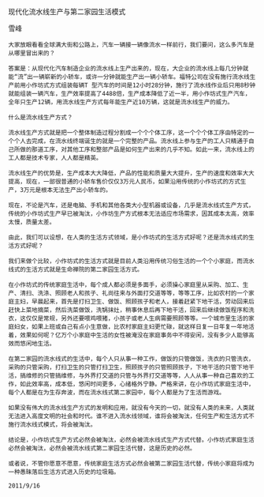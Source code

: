 现代化流水线生产与第二家园生活模式

雪峰


    大家放眼看看全球满大街和公路上，汽车一辆接一辆像流水一样前行，我们要问，这么多汽车是从哪里冒出来的？

    答案是：从现代化汽车制造企业的流水线上生产出来的，现在，大企业的流水线上每几分钟就能“流”出一辆崭新的小轿车，或许一分钟就能生产出一辆小轿车。福特公司在没有施行流水线生产前用小作坊式方式组装每辆T 型汽车的时间是12小时28分钟，施行了流水线作业后只用8秒钟就能组装一辆汽车，生产效率提高了4488倍，生产成本降低了近一半，用小作坊式生产汽车，全年只生产12辆，用流水线生产方式每年能生产近10万辆，这就是流水线生产的威力。

    什么是流水线生产方式？

    流水线生产方式就是把一个整体制造过程分割成一个个个体工序，这一个个个体工序由特定的一个个人去完成，在流水线终端诞生的就是一个完整的产品。流水线上参与生产的工人只精通于自己所做的那道工序，对其他工序和整部产品是如何生产出来的几乎不知。如此一来，流水线上的工人都是技术专家，人人都是精英。

    流水线生产的优势是，生产成本大大降低，产品的性能和质量大大提升，生产的速度和效率大大提高，现在，一部很普通的小轿车售价仅仅3万元人民币，如果沿用传统的小作坊式的方式生产，3万元是根本无法生产出小轿车的。

    现在，不论是汽车，还是电脑、手机和其他各类大小型机器或设备，几乎是流水线式生产方式，传统的小作坊式生产早已被淘汰，小作坊生产方式根本无法适应市场需求，因其成本太高，效率太慢，质量太差。

    由此，我们可以设想，在人类的生活方式领域，是小作坊式的生活方式好呢？还是流水线式的生活方式好呢？

    我们来做个比较，小作坊式的生活方式就是目前人类沿用传统习俗生活的一个个小家庭，而流水线式的生活方式就是生命禅院的第二家园生活方式。

    在小作坊式的传统家庭生活中，每个成人都必须是多面手，必须操心家庭里从采购、加工、生产、清扫、洗涤、照顾老人和孩子、礼尚往来与外面打交道等等，等等工序，比如农村的一个家庭主妇，早晨起来，首先是打扫卫生、做饭、照顾孩子和老人，接着赶紧下地干活，劳动回来后赶快上菜地摘菜，然后洗菜做饭，洗锅抹灶，稍事休息后再下地干活，回来后继续做饭程序和洗衣，这仅仅是常规，另外还要喂鸡喂猪，小孩子或老人生病需要照顾等等。一个城市里生活的家庭妇女，如果上班或自己有点小生意做，比农村家庭主妇更忙碌，就这样日复一日年复一年地活着，效果如何呢？亿万个小家庭中生活的女性被淹没在家庭事务中不得安闲，没有多少人能够高效而悠闲地生活。

    在第二家园的流水线式的生活中，每个人只从事一种工作，做饭的只管做饭，洗衣的只管洗衣，采购的只管采购，打扫卫生的只管打扫卫生，照顾孩子的只管照顾孩子，下地干活的只管下地干活，搞维修的只管搞维修，与外界打交道的只管与外界打交道等等，人人从事一种自己喜欢的工作，如此效率高，成本低，悠闲时间更多，心绪格外宁静。严格来讲，在小作坊式家庭生活中，每个人都是在为生存奔波，而在流水线式第二家园中，每个人都是为了生活而游戏。

    如果没有伟大的流水线生产方式的发明和应用，就没有今天的一切，就没有人类的未来，人类就无法进入高度文明的社会和时代。谁不进入流水线领域，谁将会被淘汰，任何生产和生活方式不施行流水线式模式，将会被淘汰。

    结论是，小作坊式生产方式必然会被淘汰，必然会被流水线式生产方式代替。小作坊式家庭生活必然会被淘汰，必然会被流水线式第二家园生活代替，这是历史的必然。

    或者说，不管你愿意不愿意，传统家庭生活方式必然会被第二家园生活代替，传统小家庭将成为一种愚昧落后生活方式进入历史的垃圾箱。

    2011/9/16



